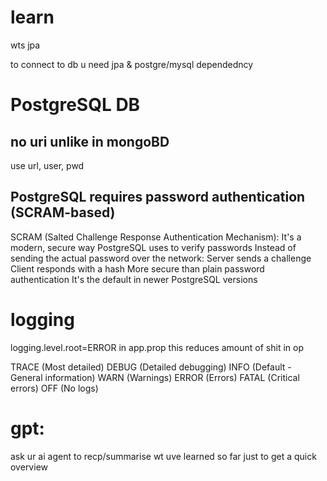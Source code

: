 

# learn
wts jpa

to connect to db u need jpa & postgre/mysql dependedncy

# PostgreSQL DB
## no uri unlike in mongoBD
use url, user, pwd


## PostgreSQL requires password authentication (SCRAM-based)

SCRAM (Salted Challenge Response Authentication Mechanism):
It's a modern, secure way PostgreSQL uses to verify passwords
Instead of sending the actual password over the network:
Server sends a challenge
Client responds with a hash
More secure than plain password authentication
It's the default in newer PostgreSQL versions


# logging
logging.level.root=ERROR 
    in app.prop
        this reduces amount of shit in op

TRACE  (Most detailed)
DEBUG  (Detailed debugging)
INFO   (Default - General information)
WARN   (Warnings)
ERROR  (Errors)
FATAL  (Critical errors)
OFF    (No logs)


# gpt:
ask ur ai agent to recp/summarise wt uve learned so far just to get a quick overview

